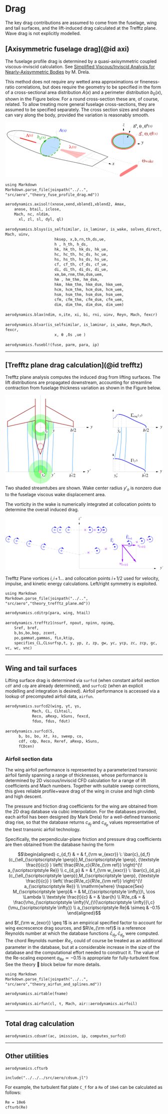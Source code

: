 # Drag

The key drag contributions are assumed to come from the fuselage, wing and tail surfaces, and the lift-induced drag calculated at the Trefftz plane. Wave drag is not explicitly modelled.


## [Axisymmetric fuselage drag](@id axi)
The fuselage profile drag is determined by a quasi-axisymmetric coupled viscous-inviscid calculation. See [Simplified Viscous/Inviscid Analysis for Nearly-Axisymmetric Bodies](../assets/drela_TASOPT_2p16/axibl.pdf) by M. Drela.

This method does not require any wetted area approximations or fineness-ratio correlations, but does require the geometry to be specified in the form of a
cross-sectional area distribution $A{\scriptstyle (x)}$ and a
perimeter distribution $b_0{\scriptstyle (x)}$, shown in the
Figure below. For a round cross-section these are, of course, related. To allow treating
more general fuselage cross-sections, they are assumed to be specified
separately. The cross section sizes and shapes can vary along the body,
provided the variation is reasonably smooth.

![ADfuse](../assets/ADfuse.png)

```@eval
using Markdown
Markdown.parse_file(joinpath("../..", "src/aero","theory_fuse_profile_drag.md"))
```

```@docs
aerodynamics.axisol!(xnose,xend,xblend1,xblend2, Amax, 
	anose, btail, iclose,
	Mach, nc, nldim,
      xl, zl, sl, dyl, ql)

aerodynamics.blsys(is_selfsimilar, is_laminar, is_wake, solves_direct, Mach, uinv,
                      hksep, x,b,rn,th,ds,ue,
                      h , h_th, h_ds,
                      hk, hk_th, hk_ds, hk_ue,
                      hc, hc_th, hc_ds, hc_ue,
                      hs, hs_th, hs_ds, hs_ue,
                      cf, cf_th, cf_ds, cf_ue,
                      di, di_th, di_ds, di_ue,
                      xm,bm,rnm,thm,dsm,uem, 
                      hm , hm_thm, hm_dsm,
                      hkm, hkm_thm, hkm_dsm, hkm_uem,
                      hcm, hcm_thm, hcm_dsm, hcm_uem,
                      hsm, hsm_thm, hsm_dsm, hsm_uem,
                      cfm, cfm_thm, cfm_dsm, cfm_uem,
                      dim, dim_thm, dim_dsm, dim_uem)

aerodynamics.blax(ndim, n,ite, xi, bi, rni, uinv, Reyn, Mach, fexcr)

aerodynamics.blvar(is_selfsimilar, is_laminar, is_wake, Reyn,Mach, fexcr,
                      x, θ ,δs ,ue )

aerodynamics.fusebl!(fuse, parm, para, ip)
```

---

## [Trefftz plane drag calculation](@id trefftz)

Trefftz plane analysis computes the induced drag from lifting surfaces. The lift distributions are propagated downstream, accounting for streamline contraction from fuselage thickness variation as shown in the Figure below. 

![](../assets/trefftz.png)
Two shaded streamtubes are shown. Wake center radius $y'_o$ is nonzero due to the fuselage viscous wake displacement area.

The vorticity in the wake is numerically integrated at collocation points to determine the overall induced drag.

![T](../assets/tpvort.png)

Trefftz Plane vortices $i,i\!+\!1 \ldots$ and collocation points
$i\!+\!1/2$ used for velocity, impulse, and kinetic energy calculations.
Left/right symmetry is exploited.  

```@eval
using Markdown
Markdown.parse_file(joinpath("../..", "src/aero","theory_trefftz_plane.md"))
```

```@docs
aerodynamics.cditrp(para, wing, htail)

aerodynamics.trefftz1(nsurf, npout, npinn, npimg,
	Sref, bref,
	b,bs,bo,bop, zcent,
	po,gammat,gammas, fLo,ktip,
	specifies_CL,CLsurfsp,t, y, yp, z, zp, gw, yc, ycp, zc, zcp, gc, vc, wc, vnc)
```
---

## Wing and tail surfaces

Lifting surface drag is determined via `surfcd` (when constant airfoil section `cdf` and `cdp` are already determined), and `surfcd2` (when an explicit modelling and integration is desired). Airfoil performance is accessed via a lookup of precomputed airfoil data, `airfun`.

```@docs
aerodynamics.surfcd2(wing, γt, γs,
            Mach, CL, CLhtail, 
            Reco, aRexp, kSuns, fexcd,
            fduo, fdus, fdut)

aerodynamics.surfcd(S,
      b, bs, bo, λt, λs, sweep, co,
      cdf, cdp, Reco, Reref, aRexp, kSuns,
      fCDcen)
```
### Airfoil section data

The wing airfoil performance is represented by a parameterized transonic
airfoil family spanning a range of thicknesses, whose performance is
determined by 2D viscous/inviscid CFD calculation for a range of lift
coefficients and Mach numbers. Together with suitable sweep corrections,
this gives reliable profile+wave drag of the wing in cruise and high
climb and high descent.

The pressure and friction drag coefficients for the wing are obtained from the 2D drag database via cubic interpolation. For the databases provided, each airfoil has been designed (by Mark Drela) for a well-defined transonic drag rise, so that the database returns $c_{d_f}$ and $c_{d_p}$ values
representative of the best transonic airfoil technology.

Specifically, the perpendicular-plane friction and
pressure drag coefficients are then obtained from the 
database having the form 

$$\begin{aligned}
c_{d_f} & = & 
f_{\rm w_{excr}} \:
\bar{c}_{d_f}(c_{\ell_{\scriptscriptstyle \perp}},M_{\scriptscriptstyle \perp}, {\textstyle \frac{t}{c}} ) 
             \left( \frac{R\!e_c}{R\!e_{\rm ref}} \right)^{\! a_{\scriptscriptstyle Re}} \\
c_{d_p} & = & 
f_{\rm w_{excr}} \:
\bar{c}_{d_p}(c_{\ell_{\scriptscriptstyle \perp}},M_{\scriptscriptstyle \perp}, {\textstyle \frac{t}{c}} ) 
             \left( \frac{R\!e_c}{R\!e_{\rm ref}} \right)^{\! a_{\scriptscriptstyle Re}} \\
\mathrm{where} 
\hspace{5ex}
M_{\scriptscriptstyle \perp}& = & M_{{\scriptscriptstyle \infty}}\, \cos \Lambda \\
\textstyle \frac{t}{c} & = & \bar{h} \\
R\!e_c& = & \frac{\rho_{\scriptscriptstyle \infty}V_{\!{\scriptscriptstyle \infty}}\,c}{\mu_{\scriptscriptstyle \infty}} \\
a_{\scriptscriptstyle Re}& \simeq & -0.15
\end{aligned}$$ 

and $f_{\rm w_{excr}} \geq 1$ is an empirical specified
factor to account for wing excrescence drag sources, and
$R\!e_{\rm ref}$ is a reference Reynolds number at which the database
functions $\bar{c}_{d_f}, \bar{c}_{d_p}$ were computed. The chord
Reynolds number $R\!e_c$ could of course be treated as an additional
parameter in the database, but at a considerable increase in the size of
the database and the computational effort needed to construct it. The
value of the Re-scaling exponent $a_{\scriptscriptstyle Re}\simeq -0.15$
is appropriate for fully-turbulent flow. See the theory 📖 block below for more details.

```@eval
using Markdown
Markdown.parse_file(joinpath("../..", "src/aero","theory_airfun_and_splines.md"))
```
```@docs
aerodynamics.airtable(fname)

aerodynamics.airfun(cl, τ, Mach, air::aerodynamics.airfoil)

```

---

## Total drag calculation
```@docs
aerodynamics.cdsum!(ac, imission, ip, computes_surfcd)
```
---

## Other utilities

```@docs
aerodynamics.cfturb
```
```@setup cfturb
include("../../../src/aero/cdsum.jl")

```
For example, the turbulent flat plate ``C_f`` for a ``Re`` of ``10e6`` can be calculated as follows:

```@example cfturb
Re = 10e6
cfturb(Re)
```

